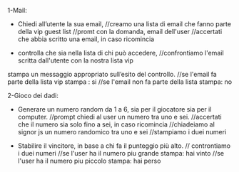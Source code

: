 1-Mail:

- Chiedi all’utente la sua email,
//creamo una lista di email che fanno parte della vip guest list
//promt con la domanda, email dell'user
  //accertati che abbia scritto una email, in caso ricomincia

- controlla che sia nella lista di chi può accedere,
//confrontiamo l'email scritta dall'utente con la nostra lista vip



stampa un messaggio appropriato sull’esito del controllo.
//se l'email fa parte della lista vip stampa : si
//se l'email non fa parte della lista stampa: no 




2-Gioco dei dadi:
- Generare un numero random da 1 a 6, sia per il giocatore sia per il computer.
//prompt chiedi al user un numero tra uno e sei.
   //accertati che il numero sia solo fino a sei, in caso ricomincia
//chiadeiamo al signor js un numero randomico tra uno e sei
//stampiamo i duei numeri 


- Stabilire il vincitore, in base a chi fa il punteggio più alto.
// controntiamo i duei numeri
//se l'user ha il numero piu grande stampa: hai vinto
//se l'user ha il numero piu piccolo stampa: hai perso
